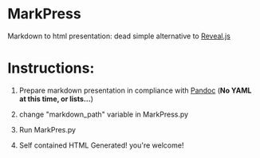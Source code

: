 # MarkPress

Markdown to html presentation: dead simple alternative to [Reveal.js](https://revealjs.com)


# Instructions:

1. Prepare markdown presentation in compliance with [Pandoc](http://pandoc.org/MANUAL.html#producing-slide-shows-with-pandoc) (**No YAML at this time, or lists...**)

2. change "markdown_path" variable in MarkPress.py

3. Run MarkPres.py

4. Self contained HTML Generated! you're welcome!
